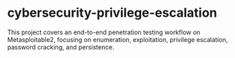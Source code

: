 # cybersecurity-privilege-escalation
This project covers an end-to-end penetration testing workflow on Metasploitable2, focusing on enumeration, exploitation, privilege escalation, password cracking, and persistence.
